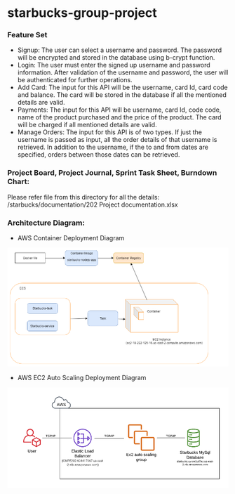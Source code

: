 # starbucks-group-project
### Feature Set
- Signup: The user can select a username and password. The password will be encrypted and stored in the database using b-crypt function.
- Login: The user must enter the signed up username and password information. After validation of the username and password, the user will be authenticated for further operations.
- Add Card: The input for this API will be the username, card Id, card code and balance. The card will be stored in the database if all the mentioned details are valid.
- Payments: The input for this API will be username, card Id, code code, name of the product purchased and the price of the product. The card will be charged if all mentioned details are valid.
- Manage Orders: The input for this API is of two types. If just the username is passed as input, all the order details of that username is retrieved. In addition to the username, if the to and from dates are specified, orders between those dates can be retrieved.

### Project Board, Project Journal, Sprint Task Sheet, Burndown Chart:

Please refer file from this directory for all the details: /starbucks/documentation/202 Project documentation.xlsx

### Architecture Diagram:



* AWS Container Deployment Diagram

![Alt deployment-diagram](starbucks/documentation/container-deployment-diagram.png?raw=true "AWS Container deployment diagram")

* AWS EC2 Auto Scaling Deployment Diagram

![Alt autoscale-deployment-diagram](starbucks/documentation/EC2_AutoScaling.png?raw=true "AWS EC2 Auto Scaling Deployment Diagram")
